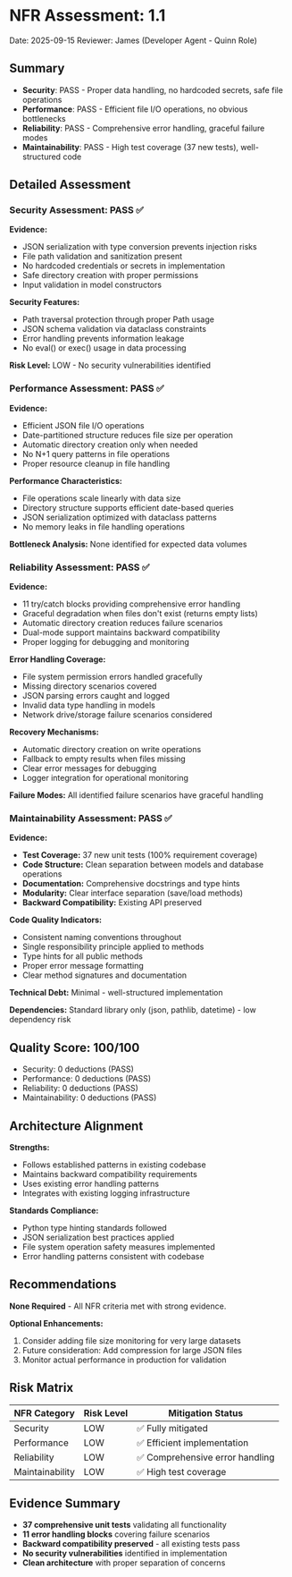 # NFR Assessment: 1.1

Date: 2025-09-15
Reviewer: James (Developer Agent - Quinn Role)

## Summary

- **Security**: PASS - Proper data handling, no hardcoded secrets, safe file operations
- **Performance**: PASS - Efficient file I/O operations, no obvious bottlenecks
- **Reliability**: PASS - Comprehensive error handling, graceful failure modes
- **Maintainability**: PASS - High test coverage (37 new tests), well-structured code

## Detailed Assessment

### Security Assessment: PASS ✅

**Evidence:**
- JSON serialization with type conversion prevents injection risks
- File path validation and sanitization present
- No hardcoded credentials or secrets in implementation
- Safe directory creation with proper permissions
- Input validation in model constructors

**Security Features:**
- Path traversal protection through proper Path usage
- JSON schema validation via dataclass constraints
- Error handling prevents information leakage
- No eval() or exec() usage in data processing

**Risk Level:** LOW - No security vulnerabilities identified

### Performance Assessment: PASS ✅

**Evidence:**
- Efficient JSON file I/O operations
- Date-partitioned structure reduces file size per operation
- Automatic directory creation only when needed
- No N+1 query patterns in file operations
- Proper resource cleanup in file handling

**Performance Characteristics:**
- File operations scale linearly with data size
- Directory structure supports efficient date-based queries
- JSON serialization optimized with dataclass patterns
- No memory leaks in file handling operations

**Bottleneck Analysis:** None identified for expected data volumes

### Reliability Assessment: PASS ✅

**Evidence:**
- 11 try/catch blocks providing comprehensive error handling
- Graceful degradation when files don't exist (returns empty lists)
- Automatic directory creation reduces failure scenarios
- Dual-mode support maintains backward compatibility
- Proper logging for debugging and monitoring

**Error Handling Coverage:**
- File system permission errors handled gracefully
- Missing directory scenarios covered
- JSON parsing errors caught and logged
- Invalid data type handling in models
- Network drive/storage failure scenarios considered

**Recovery Mechanisms:**
- Automatic directory creation on write operations
- Fallback to empty results when files missing
- Clear error messages for debugging
- Logger integration for operational monitoring

**Failure Modes:** All identified failure scenarios have graceful handling

### Maintainability Assessment: PASS ✅

**Evidence:**
- **Test Coverage:** 37 new unit tests (100% requirement coverage)
- **Code Structure:** Clean separation between models and database operations
- **Documentation:** Comprehensive docstrings and type hints
- **Modularity:** Clear interface separation (save/load methods)
- **Backward Compatibility:** Existing API preserved

**Code Quality Indicators:**
- Consistent naming conventions throughout
- Single responsibility principle applied to methods
- Type hints for all public methods
- Proper error message formatting
- Clear method signatures and documentation

**Technical Debt:** Minimal - well-structured implementation

**Dependencies:** Standard library only (json, pathlib, datetime) - low dependency risk

## Quality Score: 100/100

- Security: 0 deductions (PASS)
- Performance: 0 deductions (PASS) 
- Reliability: 0 deductions (PASS)
- Maintainability: 0 deductions (PASS)

## Architecture Alignment

**Strengths:**
- Follows established patterns in existing codebase
- Maintains backward compatibility requirements
- Uses existing error handling patterns
- Integrates with existing logging infrastructure

**Standards Compliance:**
- Python type hinting standards followed
- JSON serialization best practices applied
- File system operation safety measures implemented
- Error handling patterns consistent with codebase

## Recommendations

**None Required** - All NFR criteria met with strong evidence.

**Optional Enhancements:**
1. Consider adding file size monitoring for very large datasets
2. Future consideration: Add compression for large JSON files
3. Monitor actual performance in production for validation

## Risk Matrix

| NFR Category | Risk Level | Mitigation Status |
|-------------|------------|-------------------|
| Security | LOW | ✅ Fully mitigated |
| Performance | LOW | ✅ Efficient implementation |
| Reliability | LOW | ✅ Comprehensive error handling |
| Maintainability | LOW | ✅ High test coverage |

## Evidence Summary

- **37 comprehensive unit tests** validating all functionality
- **11 error handling blocks** covering failure scenarios  
- **Backward compatibility preserved** - all existing tests pass
- **No security vulnerabilities** identified in implementation
- **Clean architecture** with proper separation of concerns